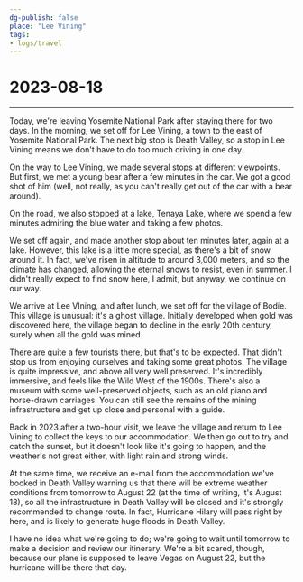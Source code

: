 ```yaml
---
dg-publish: false
place: "Lee Vining" 
tags:
- logs/travel 
---
```

# 2023-08-18
---
Today, we're leaving Yosemite National Park after staying there for two days.  In the morning, we set off for Lee Vining, a town to the east of Yosemite National Park. The next big stop is Death Valley, so a stop in Lee Vining means we don't have to do too much driving in one day.

On the way to Lee Vining, we made several stops at different viewpoints. But first, we met a young bear after a few minutes in the car. We got a good shot of him (well, not really, as you can't really get out of the car with a bear around).

On the road, we also stopped at a lake, Tenaya Lake, where we spend a few minutes admiring the blue water and taking a few photos.

We set off again, and made another stop about ten minutes later, again at a lake. However, this lake is a little more special, as there's a bit of snow around it. In fact, we've risen in altitude to around 3,000 meters, and so the climate has changed, allowing the eternal snows to resist, even in summer. I didn't really expect to find snow here, I admit, but anyway, we continue on our way.

We arrive at Lee VIning, and after lunch, we set off for the village of Bodie. This village is unusual: it's a ghost village. Initially developed when gold was discovered here, the village began to decline in the early 20th century, surely when all the gold was mined.

There are quite a few tourists there, but that's to be expected. That didn't stop us from enjoying ourselves and taking some great photos. The village is quite impressive, and above all very well preserved. It's incredibly immersive, and feels like the Wild West of the 1900s. There's also a museum with some well-preserved objects, such as an old piano and horse-drawn carriages. You can still see the remains of the mining infrastructure and get up close and personal with a guide.

Back in 2023 after a two-hour visit, we leave the village and return to Lee Vining to collect the keys to our accommodation. We then go out to try and catch the sunset, but it doesn't look like it's going to happen, and the weather's not great either, with light rain and strong winds.

At the same time, we receive an e-mail from the accommodation we've booked in Death Valley warning us that there will be extreme weather conditions from tomorrow to August 22 (at the time of writing, it's August 18), so all the infrastructure in Death Valley will be closed and it's strongly recommended to change route. In fact, Hurricane Hilary will pass right by here, and is likely to generate huge floods in Death Valley.

I have no idea what we're going to do; we're going to wait until tomorrow to make a decision and review our itinerary. We're a bit scared, though, because our plane is supposed to leave Vegas on August 22, but the hurricane will be there that day.
